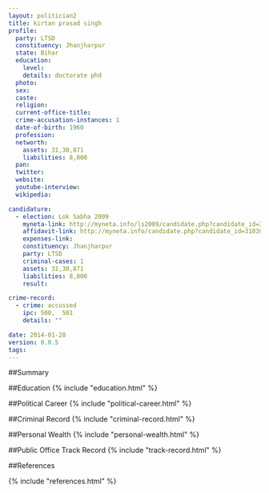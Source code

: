 ```yaml
---
layout: politician2
title: kirtan prasad singh
profile: 
  party: LTSD
  constituency: Jhanjharpur
  state: Bihar
  education: 
    level: 
    details: doctorate phd
  photo: 
  sex: 
  caste: 
  religion: 
  current-office-title: 
  crime-accusation-instances: 1
  date-of-birth: 1960
  profession: 
  networth: 
    assets: 31,30,871
    liabilities: 8,000
  pan: 
  twitter: 
  website: 
  youtube-interview: 
  wikipedia: 

candidature: 
  - election: Lok Sabha 2009
    myneta-link: http://myneta.info/ls2009/candidate.php?candidate_id=3103
    affidavit-link: http://myneta.info/candidate.php?candidate_id=3103&scan=original
    expenses-link: 
    constituency: Jhanjharpur 
    party: LTSD
    criminal-cases: 1
    assets: 31,30,871
    liabilities: 8,000
    result:  

crime-record: 
  - crime: accussed
    ipc: 500,  501
    details: "" 

date: 2014-01-28
version: 0.0.5
tags: 
---
```

##Summary


##Education
{% include "education.html" %}


##Political Career
{% include "political-career.html" %}


##Criminal Record
{% include "criminal-record.html" %}


##Personal Wealth
{% include "personal-wealth.html" %}


##Public Office Track Record
{% include "track-record.html" %}


##References


{% include "references.html" %}